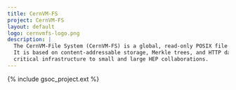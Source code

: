 ```yaml
---
title: CernVM-FS
project: CernVM-FS
layout: default
logo: cernvmfs-logo.png
description: |
  The CernVM-File System (CernVM-FS) is a global, read-only POSIX file system that provides the universal namespace /cvmfs.
  It is based on content-addressable storage, Merkle trees, and HTTP data transport. CernVM-FS provides a mission
  critical infrastructure to small and large HEP collaborations.
---
```



{% include gsoc_project.ext %}
